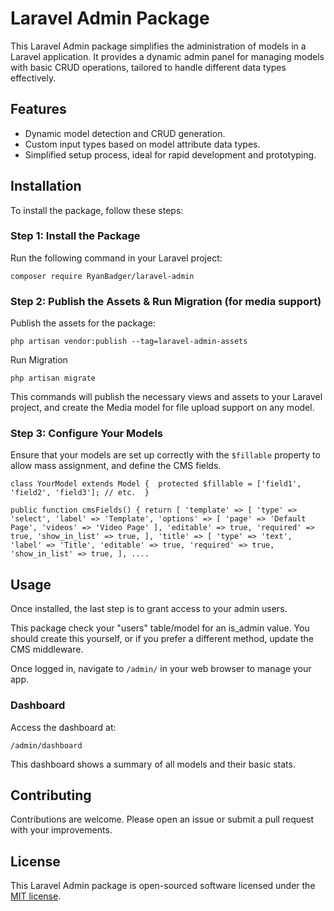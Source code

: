 # Laravel Admin Package

This Laravel Admin package simplifies the administration of models in a Laravel application. It provides a dynamic admin panel for managing models with basic CRUD operations, tailored to handle different data types effectively.

## Features

-   Dynamic model detection and CRUD generation.
-   Custom input types based on model attribute data types.
-   Simplified setup process, ideal for rapid development and prototyping.

## Installation

To install the package, follow these steps:

### Step 1: Install the Package

Run the following command in your Laravel project:

`composer require RyanBadger/laravel-admin`

### Step 2: Publish the Assets & Run Migration (for media support)

Publish the assets for the package:

`php artisan vendor:publish --tag=laravel-admin-assets`

Run Migration

`php artisan migrate`

This commands will publish the necessary views and assets to your Laravel project, and create the Media model for file upload support on any model.

### Step 3: Configure Your Models

Ensure that your models are set up correctly with the `$fillable` property to allow mass assignment, and define the CMS fields.

`class YourModel extends Model { 
    protected $fillable = ['field1', 'field2', 'field3']; // etc. 
}`

`public function cmsFields() {
        return [
            'template' => [
                'type' => 'select',
                'label' => 'Template',
                'options' => [
                    'page' => 'Default Page',
                    'videos' => 'Video Page'
                ],
                'editable' => true,
                'required' => true,
                'show_in_list' => true,
            ],
            'title' => [
                'type' => 'text',
                'label' => 'Title',
                'editable' => true,
                'required' => true,
                'show_in_list' => true,
            ],
            ....`

## Usage

Once installed, the last step is to grant access to your admin users.

This package check your "users" table/model for an is_admin value. You should create this yourself, or if you prefer a different method, update the CMS middleware.

Once logged in, navigate to `/admin/` in your web browser to manage your app.

### Dashboard

Access the dashboard at:

`/admin/dashboard`

This dashboard shows a summary of all models and their basic stats.

## Contributing

Contributions are welcome. Please open an issue or submit a pull request with your improvements.

## License

This Laravel Admin package is open-sourced software licensed under the [MIT license](https://opensource.org/licenses/MIT).
